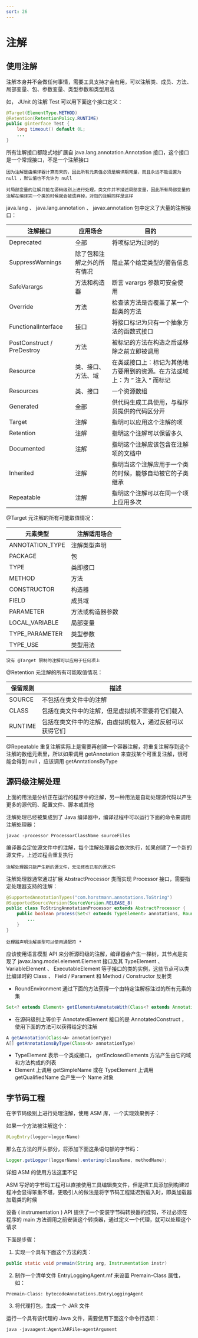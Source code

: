 ```yaml
---
sort: 26
---
```


# 注解



## 使用注解

注解本身并不会做任何事情，需要工具支持才会有用，可以注解类、成员、方法、局部变量、包、参数变量、类型参数和类型用法

如， JUnit 的注解 Test 可以用下面这个接口定义：

```java
@Target(ElementType.METHOD)
@Retention(RetentionPolicy.RUNTIME)
public @interface Test {
    long timeout() default 0L;
    ...
}
```

所有注解接口都隐式地扩展自 java.lang.annotation.Annotation 接口，这个接口是一个常规接口，不是一个注解接口

```warning
因为注解是由编译器计算而来的，因此所有元素值必须是编译期常量，而且永远不能设置为 null ，默认值也不允许为 null
```

```tip
对局部变量的注解只能在源码级别上进行处理，类文件并不描述局部变量，因此所有局部变量的注解在编译完一个类的时候就会被遗弃掉，对包的注解同样是这样
```

java.lang 、 java.lang.annotation 、 javax.annotation 包中定义了大量的注解接口：

| 注解接口                   | 应用场合                   | 目的                                                         |
| -------------------------- | -------------------------- | ------------------------------------------------------------ |
| Deprecated                 | 全部                       | 将项标记为过时的                                             |
| SuppressWarnings           | 除了包和注解之外的所有情况 | 阻止某个给定类型的警告信息                                   |
| SafeVarargs                | 方法和构造器               | 断言 varargs 参数可安全使用                                  |
| Override                   | 方法                       | 检查该方法是否覆盖了某一个超类的方法                         |
| FunctionalInterface        | 接口                       | 将接口标记为只有一个抽象方法的函数式接口                     |
| PostConstruct / PreDestroy | 方法                       | 被标记的方法在构造之后或移除之前立即被调用                   |
| Resource                   | 类、接口、方法、域         | 在类或接口上：标记为其他地方要用到的资源。在方法或域上：为 ” 注入 “ 而标记 |
| Resources                  | 类、接口                   | 一个资源数组                                                 |
| Generated                  | 全部                       | 供代码生成工具使用，与程序员提供的代码区分开                 |
| Target                     | 注解                       | 指明可以应用这个注解的项                                     |
| Retention                  | 注解                       | 指明这个注解可以保留多久                                     |
| Documented                 | 注解                       | 指明这个注解应该包含在注解项的文档中                         |
| Inherited                  | 注解                       | 指明当这个注解应用于一个类的时候，能够自动被它的子类继承     |
| Repeatable                 | 注解                       | 指明这个注解可以在同一个项上应用多次                         |

@Target 元注解的所有可能取值情况：

| 元素类型        | 注解适用场合     |
| --------------- | ---------------- |
| ANNOTATION_TYPE | 注解类型声明     |
| PACKAGE         | 包               |
| TYPE            | 类即接口         |
| METHOD          | 方法             |
| CONSTRUCTOR     | 构造器           |
| FIELD           | 成员域           |
| PARAMETER       | 方法或构造器参数 |
| LOCAL_VARIABLE  | 局部变量         |
| TYPE_PARAMETER  | 类型参数         |
| TYPE_USE        | 类型用法         |

```tip
没有 @Target 限制的注解可以应用于任何项上
```

@Retention 元注解的所有可能取值情况：

| 保留规则 | 描述                                                     |
| -------- | -------------------------------------------------------- |
| SOURCE   | 不包括在类文件中的注解                                   |
| CLASS    | 包括在类文件中的注解，但是虚拟机不需要将它们载入         |
| RUNTIME  | 包括在类文件中的注解，由虚拟机载入，通过反射可以获得它们 |

@Repeatable 重复注解实际上是需要再创建一个容器注解，将重复注解存到这个注解的数组元素里，所以如果调用 getAnnotation 来查找某个可重复注解，很可能会得到 null ，应该调用 getAnntationsByType



## 源码级注解处理

上面的用法是分析正在运行的程序中的注解，另一种用法是自动处理源代码以产生更多的源代码、配置文件、脚本或其他

注解处理已经被集成到了 Java 编译器中，编译过程中可以运行下面的命令来调用注解处理器：

```shell
javac -processor ProcessorClassName sourceFiles
```

编译器会定位源文件中的注解，每个注解处理器会依次执行，如果创建了一个新的源文件，上述过程会重复执行

```tip
注解处理器只能产生新的源文件，无法修改已有的源文件
```

注解处理器通常通过扩展 AbstractProcessor 类而实现 Processor 接口，需要指定处理器支持的注解：

```java
@SupportedAnnotationTypes("com.horstmann.annotations.ToString")
@SupportedSourceVersion(SourceVersion.RELEASE_8)
public class ToStringAnnotationProcessor extends AbstractProcessor {
    public boolean process(Set<? extends TypeElement> annotations, RoundEnvironment currentRound) {
        ...
    }
}
```

```tip
处理器声明注解类型可以使用通配符 *
```

应该使用语言模型 API 来分析源码级的注解，编译器会产生一棵树，其节点是实现了 javax.lang.model.element.Element 接口及其 TypeElement 、 VariableElement 、 ExecutableElement 等子接口的类的实例，这些节点可以类比编译时的 Class 、 Field / Parament 和 Method / Constructor 反射类

- RoundEnvironment 通过下面的方法获得一个由特定注解标注过的所有元素的集

```java
Set<? extends Element> getElementsAnnotateWith(Class<? extends Annotation> a)
```

- 在源码级别上等价于 AnnotatedElement 接口的是 AnnotatedConstruct ，使用下面的方法可以获得给定的注解

```java
A getAnnotation(Class<A> annotationType)
A[] getAnnotationsByType(Class<A> annotationType)
```

- TypeElement 表示一个类或接口， getEnclosedElements 方法产生由它的域和方法构成的列表
- Element 上调用 getSimpleName 或在 TypeElement 上调用 getQualifiedName 会产生一个 Name 对象



## 字节码工程

在字节码级别上进行处理注解，使用 ASM 库，一个实现效果例子：

如果一个方法被注解这个：

```java
@LogEntry(logger=loggerName)
```

那么在方法的开头部分，将添加下面这条语句额的字节码：

```java
Logger.getLogger(loggerName).entering(className, methodName);
```

详细 ASM 的使用方法这里不记

ASM 写好的字节码工程可以直接使用工具编辑类文件，但是把工具添加到构建过程冲会显得笨重不堪，更吸引人的做法是将字节码工程延迟到载入时，即类加载器加载类的时候

设备 ( instrumentation ) API 提供了一个安装字节码转换器的挂钩，不过必须在程序的 main 方法调用之前安装这个转换器，通过定义一个代理，就可以处理这个请求

下面是步骤：

1. 实现一个具有下面这个方法的类：

```java
public static void premain(String arg, Instrumentation instr)
```

2. 制作一个清单文件 EntryLoggingAgent.mf 来设置 Premain-Class 属性，如：

```
Premain-Class: bytecodeAnnotations.EntryLoggingAgent
```

3. 将代理打包，生成一个 JAR 文件

运行一个具有该代理的 Java 文件，需要使用下面这个命令行选项：

```java
java -javaagent:AgentJARFile=agentArgument
```

